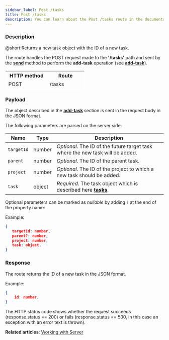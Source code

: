 ```yaml
---
sidebar_label: Post /tasks
title: Post /tasks
description: You can learn about the Post /tasks route in the documentation of the DHTMLX JavaScript To Do List library. Browse developer guides and API reference, try out code examples and live demos, and download a free 30-day evaluation version of DHTMLX To Do List.
---
```


### Description

@short:Returns a new task object with the ID of a new task.

The route handles the POST request made to the **'/tasks'** path and sent by the [**send**](api/rest_api/methods/send_method.md) method to perform the **add-task** operation (see [**add-task**](api/methods/addtask_method.md)). 


<table style="border: 1px solid white; border-collapse: collapse; width:50%">
<thead style="border: 1px solid white; border-collapse: collapse;">
<th style="width:25%">HTTP method</th>
<th style="width:25%">Route</th>
</thead>
<tbody style="border: 1px solid white; border-collapse: collapse">
<tr>
<td>POST</td>
<td>/tasks</td>
</tr>
</tbody>
</table>


### Payload

The object described in the [**add-task**](api/events/addtask_event.md) section is sent in the request body in the JSON format.

The following parameters are parsed on the server side:

| Name       | Type        | Description |
| ----------- | ----------- | ----------- |
| `targetId`       |  number   | *Optional*. The ID of the future target task where the new task will be added.|
| `parent`       |  number   | *Optional*. The ID of the parent task.|
| `project`       |  number   | *Optional*. The ID of the project to which a new task should be added.|
| `task`       |  object  | *Required*. The task object which is described here [**tasks**](api/configs/tasks_config.md).|

Optional parameters can be marked as *nullable* by adding `?` at the end of the property name:

Example:

~~~json
{
   targetId: number,
   parent?: number,
   project: number,
   task: object,
}
~~~

### Response

The route returns the ID of a new task in the JSON format. 

Example:

~~~json
{
    id: number,
}
~~~

 
The HTTP status code shows whether the request succeeds (response.status == 200) or fails (response.status == 500, in this case an exception with an error text is thrown).

**Related articles**: [Working with Server](guides/working_with_server.md)